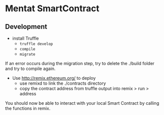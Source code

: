 # Mentat SmartContract

## Development

- install Truffle
  - `truffle develop`
  - `compile`
  - `migrate`
  
If an error occurs during the migration step, try to delete the ./build folder and try to compile again.
  
- Use http://remix.ethereum.org/ to deploy
  - use remixd to link the ./contracts directory
  - copy the contract address from truffle output into remix > run > address
  
You should now be able to interact with your local Smart Contract by calling the functions in remix.
